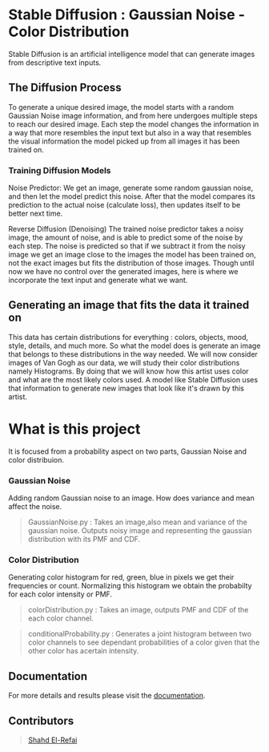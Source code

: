 # Stable Diffusion : Gaussian Noise - Color Distribution

Stable Diffusion is an artificial intelligence model that can generate images from
descriptive text inputs.

## The Diffusion Process 
To generate a unique desired image, the model starts with a random Gaussian Noise 
image information, and from here undergoes multiple steps to reach our desired image.
Each step the model changes the information in a way that more resembles the input
text but also in a way that resembles the visual information the model picked up from all
images it has been trained on.

### Training Diffusion Models
Noise Predictor: 
We get an image, generate some random gaussian noise, and then let the model predict
this noise. After that the model compares its prediction to the actual noise (calculate
loss), then updates itself to be better next time.

Reverse Diffusion (Denoising)
The trained noise predictor takes a noisy image, the amount of noise, and is able to
predict some of the noise by each step. The noise is predicted so that if we subtract it
from the noisy image we get an image close to the images the model has been trained
on, not the exact images but fits the distribution of those images. Though until now we
have no control over the generated images, here is where we incorporate the text input
and generate what we want.

## Generating an image that fits the data it trained on 
This data has certain distributions for everything : colors, objects, mood, style, details,
and much more. So what the model does is generate an image that belongs to these
distributions in the way needed.
We will now consider images of Van Gogh as our data, we will study their color
distributions namely Histograms. By doing that we will know how this artist uses color
and what are the most likely colors used. A model like Stable Diffusion uses that
information to generate new images that look like it's drawn by this artist.

# What is this project
 It is focused from a probability aspect on two parts, Gaussian Noise and color distribuion.
 
 ### Gaussian Noise
 Adding random Gaussian noise to an image. How does variance and mean affect the noise.
 > GaussianNoise.py : Takes an image,also mean and variance of the gaussian noise. Outputs noisy image and representing the gaussian distribution with its PMF and CDF.

### Color Distribution
Generating color histogram for red, green, blue in pixels we get their frequencies or count. Normalizing this histogram we obtain the probabilty for each color intensity or PMF.
> colorDistribution.py : Takes an image, outputs PMF and CDF of the each color channel.

> conditionalProbability.py : Generates a joint histogram between two color channels to see dependant probabilities of a color given that the other color has acertain intensity.

## Documentation
For more details and results please visit the [documentation](https://github.com/ahmadabbadi101/Stable-Diffusion/blob/main/Stable%20Diffusion.pdf).

## Contributors

> [Shahd El-Refai](github.com/shahdelrefai)
